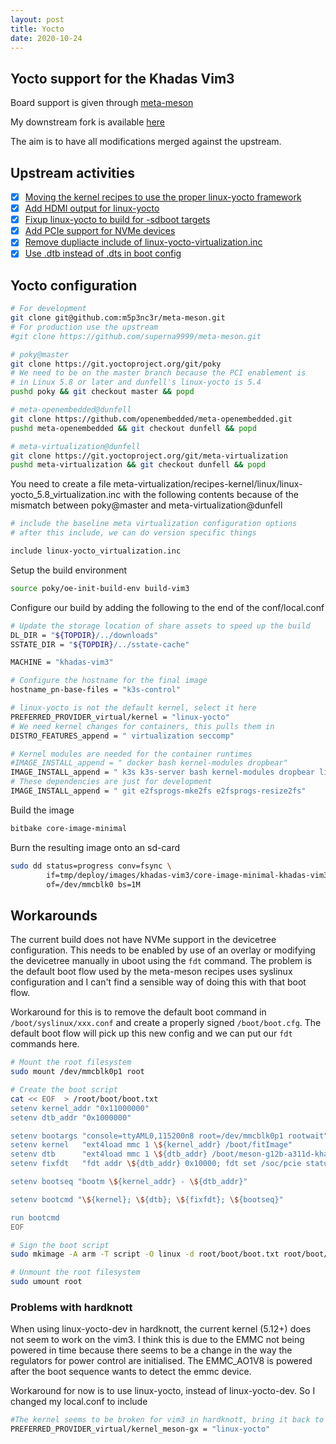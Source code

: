 ```yaml
---
layout: post
title: Yocto
date: 2020-10-24
---
```


## Yocto support for the Khadas Vim3

Board support is given through [meta-meson](https://github.com/superna9999/meta-meson)

My downstream fork is available [here](https://github.com/m5p3nc3r/meta-meson)

The aim is to have all modifications merged against the upstream.

## Upstream activities

* [x] [Moving the kernel recipes to use the proper linux-yocto framework](https://github.com/superna9999/meta-meson/pull/85)
* [x] [Add HDMI output for linux-yocto](https://github.com/superna9999/meta-meson/pull/87)
* [x] [Fixup linux-yocto to build for -sdboot targets](https://github.com/superna9999/meta-meson/pull/97)
* [x] [Add PCIe support for NVMe devices](https://github.com/superna9999/meta-meson/pull/98)
* [x] [Remove dupliacte include of linux-yocto-virtualization.inc](https://github.com/superna9999/meta-meson/pull/99)
* [x] [Use .dtb instead of .dts in boot config](https://github.com/superna9999/meta-meson/pull/100)

## Yocto configuration

```bash
# For development
git clone git@github.com:m5p3nc3r/meta-meson.git
# For production use the upstream
#git clone https://github.com/superna9999/meta-meson.git

# poky@master
git clone https://git.yoctoproject.org/git/poky
# We need to be on the master branch because the PCI enablement is
# in Linux 5.8 or later and dunfell's linux-yocto is 5.4
pushd poky && git checkout master && popd

# meta-openembedded@dunfell
git clone https://github.com/openembedded/meta-openembedded.git
pushd meta-openembedded && git checkout dunfell && popd

# meta-virtualization@dunfell
git clone https://git.yoctoproject.org/git/meta-virtualization
pushd meta-virtualization && git checkout dunfell && popd
```

You need to create a file meta-virtualization/recipes-kernel/linux/linux-yocto_5.8_virtualization.inc with the following contents because of the mismatch between poky@master and meta-virtualization@dunfell

```bash
# include the baseline meta virtualization configuration options
# after this include, we can do version specific things

include linux-yocto_virtualization.inc
```

Setup the build environment

```bash
source poky/oe-init-build-env build-vim3
```

Configure our build by adding the following to the end of the conf/local.conf

```bash
# Update the storage location of share assets to speed up the build
DL_DIR = "${TOPDIR}/../downloads"
SSTATE_DIR = "${TOPDIR}/../sstate-cache"

MACHINE = "khadas-vim3"

# Configure the hostname for the final image
hostname_pn-base-files = "k3s-control"

# linux-yocto is not the default kernel, select it here
PREFERRED_PROVIDER_virtual/kernel = "linux-yocto"
# We need kernel changes for containers, this pulls them in
DISTRO_FEATURES_append = " virtualization seccomp"

# Kernel modules are needed for the container runtimes
#IMAGE_INSTALL_append = " docker bash kernel-modules dropbear"
IMAGE_INSTALL_append = " k3s k3s-server bash kernel-modules dropbear libgcc"
# These dependencies are just for development
IMAGE_INSTALL_append = " git e2fsprogs-mke2fs e2fsprogs-resize2fs"

```

Build the image

```bash
bitbake core-image-minimal
```

Burn the resulting image onto an sd-card

```bash
sudo dd status=progress conv=fsync \
        if=tmp/deploy/images/khadas-vim3/core-image-minimal-khadas-vim3.wic \
        of=/dev/mmcblk0 bs=1M
```

## Workarounds

The current build does not have NVMe support in the devicetree configuration.  This needs to be enabled by use of an overlay or modifying the devicetree manually in uboot using the ```fdt``` command.  The problem is the default boot flow used by the meta-meson recipes uses syslinux configuration and I can't find a sensible way of doing this with that boot flow.

Workaround for this is to remove the default boot command in ```/boot/syslinux/xxx.conf``` and create a properly signed ```/boot/boot.cfg```.  The default boot flow will pick up this new config and we can put our ```fdt``` commands here.

```bash
# Mount the root filesystem
sudo mount /dev/mmcblk0p1 root

# Create the boot script
cat << EOF  > /root/boot/boot.txt
setenv kernel_addr "0x11000000"
setenv dtb_addr "0x1000000"

setenv bootargs "console=ttyAML0,115200n8 root=/dev/mmcblk0p1 rootwait"
setenv kernel   "ext4load mmc 1 \${kernel_addr} /boot/fitImage"
setenv dtb      "ext4load mmc 1 \${dtb_addr} /boot/meson-g12b-a311d-khadas-vim3.dtb"
setenv fixfdt   "fdt addr \${dtb_addr} 0x10000; fdt set /soc/pcie status \"okay\""

setenv bootseq "bootm \${kernel_addr} - \${dtb_addr}"

setenv bootcmd "\${kernel}; \${dtb}; \${fixfdt}; \${bootseq}"

run bootcmd
EOF

# Sign the boot script
sudo mkimage -A arm -T script -O linux -d root/boot/boot.txt root/boot/boot.scr

# Unmount the root filesystem
sudo umount root
```

### Problems with hardknott

When using linux-yocto-dev in hardknott, the current kernel (5.12+) does not seem to work on the vim3.  I think this is due to the EMMC not being powered in time because there seems to be a change in the way the regulators for power control are initialised.  The EMMC_AO1V8 is powered after the boot sequence wants to detect the emmc device.

Workaround for now is to use linux-yocto, instead of linux-yocto-dev.  So I changed my local.conf to include

```bash
#The kernel seems to be broken for vim3 in hardknott, bring it back to a known working version
PREFERRED_PROVIDER_virtual/kernel_meson-gx = "linux-yocto"
```
